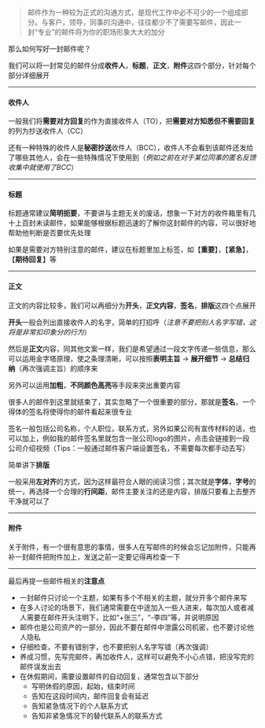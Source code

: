 >邮件作为一种较为正式的沟通方式，是现代工作中必不可少的一个组成部分。与客户，领导，同事的沟通中，往往都少不了需要写邮件，因此一封“专业”的邮件将为你的职场形象大大的加分

那么如何写好一封邮件呢？

我们可以将一封常见的邮件分成**收件人**，**标题**，**正文**，**附件**这四个部分，针对每个部分详细展开

---

#### 收件人

一般我们将**需要对方回复**的作为直接收件人（TO），把**需要对方知悉但不需要回复**的列为抄送收件人（CC）

还有一种特殊的收件人是**秘密抄送**收件人（BCC），收件人不会看到该邮件还发给了哪些其他人，会在一些特殊情况下使用到（*例如之前在对于某位同事的匿名反馈收集中就使用了BCC*）
	
---

#### 标题

标题通常建议**简明扼要**，不要讲与主题无关的废话，想象一下对方的收件箱里有几十上百封未读邮件，如果能够根据标题迅速的了解你这封邮件的内容，可以很好地帮助他判断是否要优先处理

如果是需要对方特别注意的邮件，建议在标题里加上标签，如【**重要**】，【**紧急**】，【**期待回复**】等

---

#### 正文

正文的内容比较多，我们可以再细分为**开头**，**正文内容**，**签名**，**排版**这四个点展开

**开头**一般会列出直接收件人的名字，简单的打招呼（*注意不要把别人名字写错，这将是非常扣印象分的行为*）

然后是**正文**内容，同其他文案一样，我们是希望通过一段文字传递一些信息，那么可以运用金字塔原理，使之条理清晰，可以按照**表明主旨** -> **展开细节** -> **总结归纳**（再次强调主旨）的顺序来<br/>

另外可以运用**加粗**，**不同颜色高亮**等手段来突出重要内容

很多人的邮件到这里就结束了，其实忽略了一个很重要的部分，那就是**签名**，一个得体的签名将使得你的邮件看起来很专业

签名一般包括公司名称，个人职位，联系方式，另外如果公司有宣传材料的话，也可以加上，例如我的邮件签名里就包含一张公司logo的图片，点击会链接到一段公司介绍视频（Tips：一般通过邮件客户端设置签名，不需要每次都手动去写）

简单讲下**排版**

一般采用**左对齐**的方式，因为这样最符合人眼的阅读习惯；其次就是**字体**，**字号**的统一，再选择一个合理的**行间距**，邮件主要关注的还是内容，排版只要看上去整齐干净就可以了

---

#### 附件

关于附件，有一个很有意思的事情，很多人在写邮件的时候会忘记加附件，只能再补一封邮件把附件加上，发送之前一定要记得再检查一下

---

最后再提一些邮件相关的**注意点**

* 一封邮件只讨论一个主题，如果有多个不相关的主题，就分开多个邮件来写
* 在多人讨论的场景下，我们通常需要在中途加入一些人进来，每次加人或者减人需要在邮件开头注明下，比如“+张三”，“-李四”等，并说明原因
* 邮件也是公司资产的一部分，因此不要在邮件中泄露公司机密，也不要讨论他人隐私
* 仔细检查，不要有错别字，也不要把别人名字写错（再次强调）
* 养成习惯，先写完邮件，再加收件人，这样可以避免不小心点错，把没写完的邮件误发出去
* 在休假期间，需要设置邮件的自动回复，通常包含以下部分
	* 写明休假的原因，起始，结束时间
	* 告知在这段时间内，邮件回复会有延迟
	* 告知紧急情况下的个人联系方式
	* 告知非紧急情况下的替代联系人的联系方式